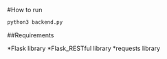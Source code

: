 #How to run

```sh
python3 backend.py
```

##Requirements

*Flask library
*Flask_RESTful library
*requests library
